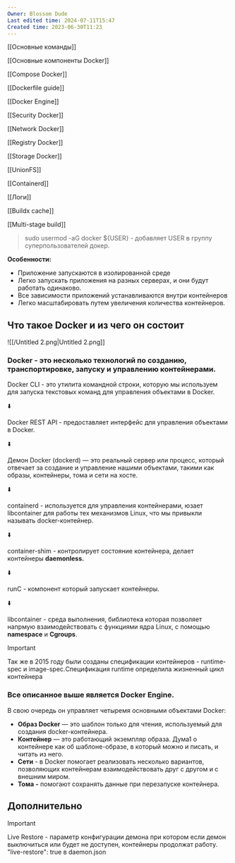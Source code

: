```yaml
---
Owner: Blossom Dude
Last edited time: 2024-07-11T15:47
Created time: 2023-06-30T11:23
---
```

[[Основные команды]]

[[Основные компоненты Docker]]

[[Compose Docker]]

[[Dockerfile guide]]

[[Docker Engine]]

[[Security Docker]]

[[Network Docker]]

[[Registry Docker]]

[[Storage Docker]]

[[UnionFS]]

[[Containerd]]

[[Логи]]

[[Buildx cache]]

[[Multi-stage build]]

> sudo usermod -aG docker ${USER} - добавляет USER в группу суперпользователей докер.

**Особенности:**

- Приложение запускаются в изолированной среде
- Легко запускать приложения на разных серверах, и они будут работать одинаково.
- Все зависимости приложений устанавливаются внутри контейнеров
- Легко масштабировать путем увеличения количества контейнеров.

  

## Что такое Docker и из чего он состоит

![[/Untitled 2.png|Untitled 2.png]]

### Docker﻿ - это несколько технологий по созданию, транспортировке, запуску и управлению контейнерами.


Docker CLI - это утилита командной строки, которую мы используем для запуска текстовых команд для управления объектами в Docker.

⬇️

Docker REST API - предоставляет интерфейс для управления объектами в Docker.

⬇️

Демон Docker (dockerd) — это реальный сервер или процесс, который отвечает за создание и управление нашими объектами, такими как образы, контейнеры, тома и сети на хосте.

⬇️

containerd - используется для управления контейнерами, юзает libcontainer для работы тех механизмов Linux, что мы привыкли называть docker-контейнер.

⬇️

container-shim - контролирует состояние контейнера, делает контейнеры **daemonless.**

⬇️

runC - компонент который запускает контейнеры.

⬇️

libcontainer - среда выполнения, библиотека которая позволяет напрмую взаимодействовать с функциями ядра Linux, с помощью **namespace** и **Cgroups**.

  

> [!important]  
> Так же в 2015 году были созданы спецификации контейнеров - runtime-spec и image-spec.Спецификация runtime определила жизненный цикл контейнера  

  

  

### Все описанное выше является Docker Engine.

  

В свою очередь он управляет четыремя основными объектами Docker:

- **Образ Docker** — это шаблон только для чтения, используемый для создания docker-контейнера.
- **Контейнер** — это работающий экземпляр образа. Дума1 о контейнере как об шаблоне-образе, в который можно и писать, и читать из него.
- **Сети** - в Docker помогает реализовать несколько вариантов, позволяющих контейнерам взаимодействовать друг с другом и с внешним миром.
- **Тома** **-** помогают сохранять данные при перезапуске контейнера.  
      
      
    

  

## Дополнительно

> [!important]  
> Live Restore - параметр конфигурации демона при котором если демон выключиться или будет не доступен, контейнеры продолжат работу. "live-restore": true в daemon.json